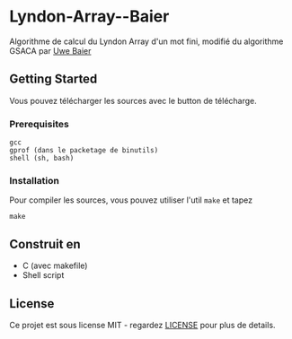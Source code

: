 # Lyndon-Array--Baier

Algorithme de calcul du Lyndon Array d'un mot fini, modifié du algorithme GSACA par  [Uwe Baier](https://github.com/waYne1337/gsaca)

## Getting Started

[//]: # (These instructions will get you a copy of the project up and running on your local machine for development and testing purposes. See deployment for notes on how to deploy the project on a live system.)

Vous pouvez télécharger les sources avec le button de télécharge.

### Prerequisites

[//]: # (What things you need to install the software and how to install them)

```
gcc
gprof (dans le packetage de binutils)
shell (sh, bash)
```

### Installation

Pour compiler les sources, vous pouvez utiliser l'util `make` et tapez

```
make
```

<!--
## Running the tests

Explain how to run the automated tests for this system

### Break down into end to end tests

Explain what these tests test and why

```
Give an example
```
-->

## Construit en

* C (avec makefile)
* Shell script

<!---
## Contributing

Please read [CONTRIBUTING.md](https://gist.github.com/PurpleBooth/b24679402957c63ec426) for details on our code of conduct, and the process for submitting pull requests to us.
--->

## License

Ce projet est sous license MIT - regardez [LICENSE](LICENSE) pour plus de details.

<!--
## Acknowledgments

* 

-->
